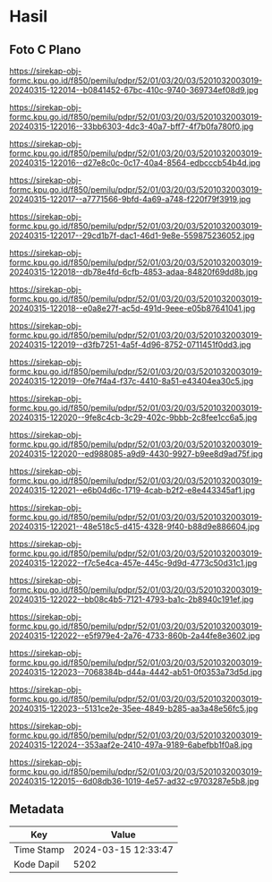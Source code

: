 # Hasil

## Foto C Plano

https://sirekap-obj-formc.kpu.go.id/f850/pemilu/pdpr/52/01/03/20/03/5201032003019-20240315-122014--b0841452-67bc-410c-9740-369734ef08d9.jpg

https://sirekap-obj-formc.kpu.go.id/f850/pemilu/pdpr/52/01/03/20/03/5201032003019-20240315-122016--33bb6303-4dc3-40a7-bff7-4f7b0fa780f0.jpg

https://sirekap-obj-formc.kpu.go.id/f850/pemilu/pdpr/52/01/03/20/03/5201032003019-20240315-122016--d27e8c0c-0c17-40a4-8564-edbcccb54b4d.jpg

https://sirekap-obj-formc.kpu.go.id/f850/pemilu/pdpr/52/01/03/20/03/5201032003019-20240315-122017--a7771566-9bfd-4a69-a748-f220f79f3919.jpg

https://sirekap-obj-formc.kpu.go.id/f850/pemilu/pdpr/52/01/03/20/03/5201032003019-20240315-122017--29cd1b7f-dac1-46d1-9e8e-559875236052.jpg

https://sirekap-obj-formc.kpu.go.id/f850/pemilu/pdpr/52/01/03/20/03/5201032003019-20240315-122018--db78e4fd-6cfb-4853-adaa-84820f69dd8b.jpg

https://sirekap-obj-formc.kpu.go.id/f850/pemilu/pdpr/52/01/03/20/03/5201032003019-20240315-122018--e0a8e27f-ac5d-491d-9eee-e05b87641041.jpg

https://sirekap-obj-formc.kpu.go.id/f850/pemilu/pdpr/52/01/03/20/03/5201032003019-20240315-122019--d3fb7251-4a5f-4d96-8752-0711451f0dd3.jpg

https://sirekap-obj-formc.kpu.go.id/f850/pemilu/pdpr/52/01/03/20/03/5201032003019-20240315-122019--0fe7f4a4-f37c-4410-8a51-e43404ea30c5.jpg

https://sirekap-obj-formc.kpu.go.id/f850/pemilu/pdpr/52/01/03/20/03/5201032003019-20240315-122020--9fe8c4cb-3c29-402c-9bbb-2c8fee1cc6a5.jpg

https://sirekap-obj-formc.kpu.go.id/f850/pemilu/pdpr/52/01/03/20/03/5201032003019-20240315-122020--ed988085-a9d9-4430-9927-b9ee8d9ad75f.jpg

https://sirekap-obj-formc.kpu.go.id/f850/pemilu/pdpr/52/01/03/20/03/5201032003019-20240315-122021--e6b04d6c-1719-4cab-b2f2-e8e443345af1.jpg

https://sirekap-obj-formc.kpu.go.id/f850/pemilu/pdpr/52/01/03/20/03/5201032003019-20240315-122021--48e518c5-d415-4328-9f40-b88d9e886604.jpg

https://sirekap-obj-formc.kpu.go.id/f850/pemilu/pdpr/52/01/03/20/03/5201032003019-20240315-122022--f7c5e4ca-457e-445c-9d9d-4773c50d31c1.jpg

https://sirekap-obj-formc.kpu.go.id/f850/pemilu/pdpr/52/01/03/20/03/5201032003019-20240315-122022--bb08c4b5-7121-4793-ba1c-2b8940c191ef.jpg

https://sirekap-obj-formc.kpu.go.id/f850/pemilu/pdpr/52/01/03/20/03/5201032003019-20240315-122022--e5f979e4-2a76-4733-860b-2a44fe8e3602.jpg

https://sirekap-obj-formc.kpu.go.id/f850/pemilu/pdpr/52/01/03/20/03/5201032003019-20240315-122023--7068384b-d44a-4442-ab51-0f0353a73d5d.jpg

https://sirekap-obj-formc.kpu.go.id/f850/pemilu/pdpr/52/01/03/20/03/5201032003019-20240315-122023--5131ce2e-35ee-4849-b285-aa3a48e56fc5.jpg

https://sirekap-obj-formc.kpu.go.id/f850/pemilu/pdpr/52/01/03/20/03/5201032003019-20240315-122024--353aaf2e-2410-497a-9189-6abefbb1f0a8.jpg

https://sirekap-obj-formc.kpu.go.id/f850/pemilu/pdpr/52/01/03/20/03/5201032003019-20240315-122015--6d08db36-1019-4e57-ad32-c9703287e5b8.jpg


## Metadata

| Key        | Value               |
| ---------- | ------------------- |
| Time Stamp | 2024-03-15 12:33:47 |
| Kode Dapil | 5202                |



